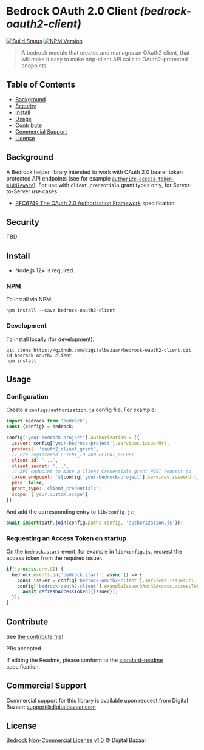 # Bedrock OAuth 2.0 Client _(bedrock-oauth2-client)_

[![Build Status](https://img.shields.io/github/workflow/status/digitalbazaar/bedrock-oauth2-client/Bedrock%20Node.js%20CI)](https://github.com/digitalbazaar/bedrock-oauth2-client/actions?query=workflow%3A%22Bedrock+Node.js+CI%22)
[![NPM Version](https://img.shields.io/npm/v/bedrock-oauth2-client.svg)](https://npm.im/bedrock-oauth2-client)

> A bedrock module that creates and manages an OAuth2 client, that will make it easy to make http-client API calls to OAuth2-protected endpoints.

## Table of Contents

- [Background](#background)
- [Security](#security)
- [Install](#install)
- [Usage](#usage)
- [Contribute](#contribute)
- [Commercial Support](#commercial-support)
- [License](#license)

## Background

A Bedrock helper library intended to work with OAuth 2.0 bearer token protected API endpoints
(see for example [`authorize-access-token-middleware`](https://github.com/digitalbazaar/authorize-access-token-middleware)).
For use with `client_credentials` grant types only, for Server-to-Server use cases.

* [RFC6749 The OAuth 2.0 Authorization Framework](https://datatracker.ietf.org/doc/html/rfc6749) specification.

## Security

TBD

## Install

- Node.js 12+ is required.

### NPM

To install via NPM:

```
npm install --save bedrock-oauth2-client
```

### Development

To install locally (for development):

```
git clone https://github.com/digitalbazaar/bedrock-oauth2-client.git
cd bedrock-oauth2-client
npm install
```

## Usage

### Configuration

Create a `configs/authorization.js` config file. For example:

```js
import bedrock from 'bedrock';
const {config} = bedrock;

config['your-bedrock-project'].authorization = [{
  issuer: config['your-bedrock-project'].services.issuerUrl,
  protocol: 'oauth2_client_grant',
  // Pre-registered CLIENT_ID and CLIENT_SECRET
  client_id: '...',
  client_secret: '...',
  // API endpoint to make a Client Credentials grant POST request to
  token_endpoint: `${config['your-bedrock-project'].services.issuerUrl}/token`,
  pkce: false,
  grant_type: 'client_credentials',
  scope: ['your.custom.scope']
}];
```
And add the corresponding entry to `lib/config.js`:

```js
await import(path.join(config.paths.config, 'authorization.js'));
```

### Requesting an Access Token on startup

On the `bedrock.start` event, for example in `lib/config.js`, request the access token from the required issuer.

```js
if(!process.env.CI) {
  bedrock.events.on('bedrock.start', async () => {
    const issuer = config['bedrock-oauth2-client'].services.issuerUrl;
    config['bedrock-oauth2-client'].exampleIssuerOAuth2Access.accessToken =
      await refreshAccessToken({issuer});
  });
}
```

## Contribute

See [the contribute file](https://github.com/digitalbazaar/bedrock/blob/master/CONTRIBUTING.md)!

PRs accepted.

If editing the Readme, please conform to the
[standard-readme](https://github.com/RichardLitt/standard-readme) specification.

## Commercial Support

Commercial support for this library is available upon request from
Digital Bazaar: support@digitalbazaar.com

## License

[Bedrock Non-Commercial License v1.0](LICENSE.md) © Digital Bazaar
